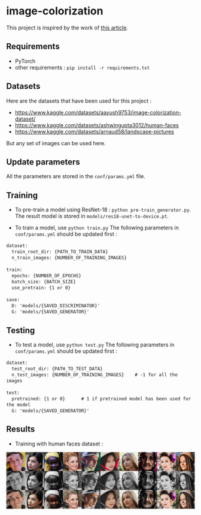 # image-colorization

This project is inspired by the work of [this article](https://arxiv.org/abs/1803.05400).

## Requirements

- PyTorch
- other requirements : `pip install -r requirements.txt`

## Datasets

Here are the datasets that have been used for this project : 
- https://www.kaggle.com/datasets/aayush9753/image-colorization-dataset/
- https://www.kaggle.com/datasets/ashwingupta3012/human-faces
- https://www.kaggle.com/datasets/arnaud58/landscape-pictures

But any set of images can be used here.

## Update parameters

All the parameters are stored in the `conf/params.yml` file.

## Training

- To pre-train a model using ResNet-18 : `python pre-train_generator.py`. The result model is stored in `models/res18-unet-to-device.pt`.

- To train a model, use `python train.py`
The following parameters in `conf/params.yml` should be updated first :
```
dataset:
  train_root_dir: {PATH_TO_TRAIN_DATA}
  n_train_images: {NUMBER_OF_TRAINING_IMAGES}

train:
  epochs: {NUMBER_OF_EPOCHS}
  batch_size: {BATCH_SIZE}
  use_pretrain: {1 or 0}

save:
  D: 'models/{SAVED_DISCRIMINATOR}'
  G: 'models/{SAVED_GENERATOR}'
```

## Testing

- To test a model, use `python test.py`
The following parameters in `conf/params.yml` should be updated first :
```
dataset:
  test_root_dir: {PATH_TO_TEST_DATA}
  n_test_images: {NUMBER_OF_TRAINING_IMAGES}    # -1 for all the images

test:
  pretrained: {1 or 0}      # 1 if pretrained model has been used for the model
  G: 'models/{SAVED_GENERATOR}'
```

## Results

- Training with human faces dataset :

<p align="center"> <img src="https://github.com/SamPujade/image-colorization/blob/main/im/faces_pretrain_10.png" =250x250 alt="Training with faces"/>

